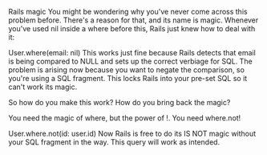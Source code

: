 Rails magic
You might be wondering why you've never come across this problem before. There's a reason for that, and its name is magic. Whenever you've used nil inside a where before this, Rails just knew how to deal with it:

User.where(email: nil)
This works just fine because Rails detects that email is being compared to NULL and sets up the correct verbiage for SQL. The problem is arising now because you want to negate the comparison, so you're using a SQL fragment. This locks Rails into your pre-set SQL so it can't work its magic.

So how do you make this work? How do you bring back the magic?

You need the magic of where, but the power of !. You need where.not!

User.where.not(id: user.id)
Now Rails is free to do its IS NOT magic without your SQL fragment in the way. This query will work as intended.

